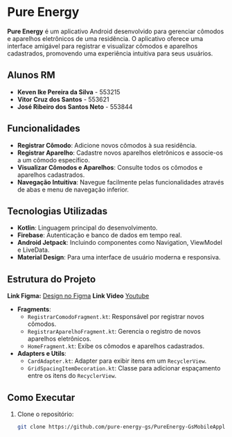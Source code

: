 # Pure Energy

**Pure Energy** é um aplicativo Android desenvolvido para gerenciar cômodos e aparelhos eletrônicos de uma residência. O aplicativo oferece uma interface amigável para registrar e visualizar cômodos e aparelhos cadastrados, promovendo uma experiência intuitiva para seus usuários.

## Alunos RM

- **Keven Ike Pereira da Silva** - 553215  
- **Vitor Cruz dos Santos** - 553621  
- **José Ribeiro dos Santos Neto** - 553844  

## Funcionalidades

- **Registrar Cômodo**: Adicione novos cômodos à sua residência.
- **Registrar Aparelho**: Cadastre novos aparelhos eletrônicos e associe-os a um cômodo específico.
- **Visualizar Cômodos e Aparelhos**: Consulte todos os cômodos e aparelhos cadastrados.
- **Navegação Intuitiva**: Navegue facilmente pelas funcionalidades através de abas e menu de navegação inferior.

## Tecnologias Utilizadas

- **Kotlin**: Linguagem principal do desenvolvimento.
- **Firebase**: Autenticação e banco de dados em tempo real.
- **Android Jetpack**: Incluindo componentes como Navigation, ViewModel e LiveData.
- **Material Design**: Para uma interface de usuário moderna e responsiva.

## Estrutura do Projeto

**Link Figma:** [Design no Figma](https://www.figma.com/design/ZJkmWOORP62iR0d3RVUJZe/Untitled?node-id=0-3&node-type=frame&t=YJz8aLEKJ7pawXBW-0)
**Link Video** [Youtube](https://youtu.be/UzJhLCenWJk)

- **Fragments**:
  - `RegistrarComodoFragment.kt`: Responsável por registrar novos cômodos.
  - `RegistrarAparelhoFragment.kt`: Gerencia o registro de novos aparelhos eletrônicos.
  - `HomeFragment.kt`: Exibe os cômodos e aparelhos cadastrados.
- **Adapters e Utils**:
  - `CardAdapter.kt`: Adapter para exibir itens em um `RecyclerView`.
  - `GridSpacingItemDecoration.kt`: Classe para adicionar espaçamento entre os itens do `RecyclerView`.

## Como Executar

1. Clone o repositório:
   ```bash
   git clone https://github.com/pure-energy-gs/PureEnergy-GsMobileApplication.git

